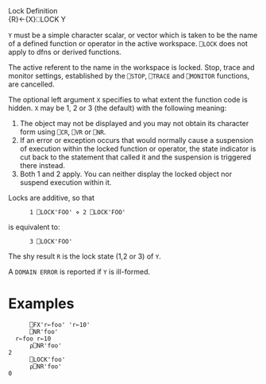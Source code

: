 <div class="heading">
  <div class="name">Lock Definition</div>
  <div class="command">{R}←{X}⎕LOCK Y</div>
</div>

`Y` must be a simple character scalar, or vector which is taken to be the name of a defined function or operator in the active workspace. `⎕LOCK` does not apply to dfns or derived functions.

The active referent to the name in the workspace is locked.  Stop, trace and monitor settings, established by the `⎕STOP`, `⎕TRACE` and `⎕MONITOR` functions, are cancelled.

The optional left argument `X` specifies to what extent the function code is hidden. `X` may be 1, 2 or 3 (the default) with the following meaning:

1. The object may not be displayed and you may not obtain its character form using `⎕CR`, `⎕VR` or `⎕NR`.
2. If an error or exception occurs that would normally cause a suspension of execution within the locked function or operator, the state indicator is cut back to the statement that called it and the suspension is triggered there instead.
3. Both 1 and 2 apply. You can neither display the locked object nor suspend execution within it.

Locks are additive, so that
```apl
      1 ⎕LOCK'FOO' ⋄ 2 ⎕LOCK'FOO'     
```

is equivalent to:
```apl
      3 ⎕LOCK'FOO' 
```

The shy result `R` is the lock state (1,2 or 3) of `Y`.

A `DOMAIN ERROR` is reported if `Y` is ill-formed.

# Examples
```apl
      ⎕FX'r←foo' 'r←10'
      ⎕NR'foo'  
  r←foo r←10
      ⍴⎕NR'foo'
2
      ⎕LOCK'foo'
      ⍴⎕NR'foo'
0

```
